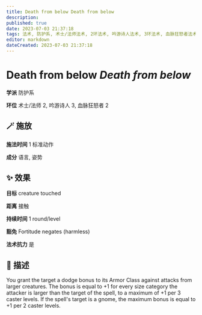 ```yaml
---
title: Death from below Death from below
description: 
published: true
date: 2023-07-03 21:37:18
tags: 法术, 防护系, 术士/法师法术, 2环法术, 吟游诗人法术, 3环法术, 血脉狂怒者法术
editor: markdown
dateCreated: 2023-07-03 21:37:18
---
```


# **Death from below** *Death from below*

**学派** 防护系 

**环位** 术士/法师 2, 吟游诗人 3, 血脉狂怒者 2

## 🪄 施放

**施法时间** 1 标准动作

**成分** 语言, 姿势

## ✨ 效果 

**目标** creature touched 

**距离** 接触  

**持续时间** 1 round/level 

**豁免** Fortitude negates (harmless)

**法术抗力** 是

## 📖 描述

You grant the target a dodge bonus to its Armor Class against attacks from larger creatures. The bonus is equal to +1 for every size category the attacker is larger than the target of the spell, to a maximum of +1 per 3 caster levels. If the spell's target is a gnome, the maximum bonus is equal to +1 per 2 caster levels.
    